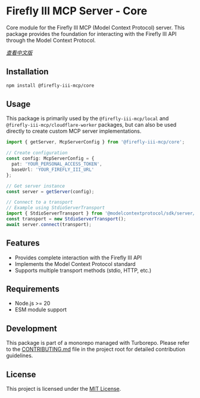 # Firefly III MCP Server - Core

Core module for the Firefly III MCP (Model Context Protocol) server. This package provides the foundation for interacting with the Firefly III API through the Model Context Protocol.

*[查看中文版](README_ZH.md)*

## Installation

```bash
npm install @firefly-iii-mcp/core
```

## Usage

This package is primarily used by the `@firefly-iii-mcp/local` and `@firefly-iii-mcp/cloudflare-worker` packages, but can also be used directly to create custom MCP server implementations.

```typescript
import { getServer, McpServerConfig } from '@firefly-iii-mcp/core';

// Create configuration
const config: McpServerConfig = {
  pat: 'YOUR_PERSONAL_ACCESS_TOKEN',
  baseUrl: 'YOUR_FIREFLY_III_URL'
};

// Get server instance
const server = getServer(config);

// Connect to a transport
// Example using StdioServerTransport
import { StdioServerTransport } from '@modelcontextprotocol/sdk/server/stdio.js';
const transport = new StdioServerTransport();
await server.connect(transport);
```

## Features

- Provides complete interaction with the Firefly III API
- Implements the Model Context Protocol standard
- Supports multiple transport methods (stdio, HTTP, etc.)

## Requirements

- Node.js >= 20
- ESM module support

## Development

This package is part of a monorepo managed with Turborepo. Please refer to the [CONTRIBUTING.md](../../CONTRIBUTING.md) file in the project root for detailed contribution guidelines.

## License

This project is licensed under the [MIT License](../../LICENSE). 